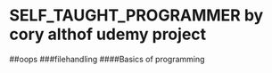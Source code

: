 # SELF_TAUGHT_PROGRAMMER by cory althof udemy project
##oops 
###filehandling
####Basics of programming
